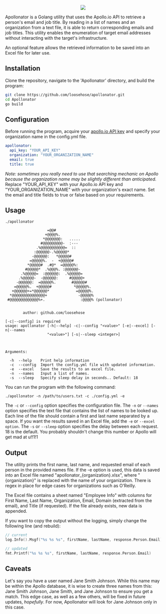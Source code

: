 <p align="center">
  <img src="https://user-images.githubusercontent.com/75705022/250726305-e20cb22e-9822-42e0-bb37-b7e73651b2be.png" />
</p>

Apollonator is a Golang utility that uses the Apollo.io API to retrieve a person's email and job title. By reading in a list of names and an organization from a text file, it is able to return corresponding emails and job titles. This utility enables the enumeration of target email addresses without interacting with the target's infrastructure.

An optional feature allows the retrieved information to be saved into an Excel file for later use.

## Installation
Clone the repository, navigate to the 'Apollonator' directory, and build the program:
```bash
git clone https://github.com/loosehose/apollonator.git
cd Apollonator
go build
```

## Configuration
Before running the program, acquire your [apollo.io API key](https://developer.apollo.io/keys/) and specify your organization name in the config.yml file.

```yaml
apollonator:
  api_key: "YOUR_API_KEY"
  organization: "YOUR_ORGANIZATION_NAME"
  email: true
  title: true
```
*Note: sometimes you really need to use that searching mechanic on Apollo because the organization name may be slightly different than anticipated.*
Replace "YOUR_API_KEY" with your Apollo.io API key and "YOUR_ORGANIZATION_NAME" with your organization's exact name. Set the email and title fields to true or false based on your requirements.

## Usage
```
./apollonator
                  
                   =@@#                 
                  +@@@@%.               
                 *@@@@@@@:   .....      
                #@@@@@@@@@-  :---       
              .%@@@@@@@@@@@=  ::        
             :@@@@@@-.%@@@@@*           
            -@@@@@@:   *@@@@@#          
           =@@@@@%.  -  +@@@@@#         
          *@@@@@#  .#@*  =@@@@@%:       
         #@@@@@*  .%@@@%. :@@@@@@-      
       .%@@@@@=  :@@@@@@:  .%@@@@@=     
      .%@@@@@-  -@@@@@@:     #@@@@@+    
     -@@@@@@:  =@@@@@%.       #@@@@@#   
    =@@@@@%.  +@@@@@#          *@@@@@%. 
   +@@@@@@+=*@@@@@@*            =@@@@@%.
  *@@@@@@@@@@@@@@@+              -@@@@@%
 #@@@@@@@@@@@@@%+.                :@@@@% (pollonator)


        author: github.com/loosehose

[-c|--config] is required
usage: apollonator [-h|--help] -c|--config "<value>" [-e|--excel] [-n|--names
                   "<value>"] [-s|--sleep <integer>]

                   

Arguments:

  -h  --help    Print help information
  -c  --config  Import the config.yml file with updated information.
  -e  --excel   Save the results to an excel file.
  -n  --names   Input a list of names.
  -s  --sleep   Specify sleep delay in seconds.. Default: 18
```

You can run the program with the following command:

```
./apollonator -n /path/to/users.txt -c ./config.yml -e
```

The `-c` or `--config` option specifies the configuration file.
The `-n` or `--names` option specifies the text file that contains the list of names to be looked up. Each line of the file should contain a first and last name separated by a space.
If you want the results saved in an Excel file, add the `-e` or `--excel option`.
The `-s` or `--sleep` option specifies the delay between each request. 18 is the default. You probably shouldn't change this number or Apollo will get mad at u!!1!1

## Output

The utility prints the first name, last name, and requested email of each person in the provided names file. If the -e option is used, this data is saved into an Excel file named "apollonator_{organization}.xlsx", where "{organization}" is replaced with the name of your organization. There is regex in place for edge cases for organizations such as O'Reilly.

The Excel file contains a sheet named "Employee Info" with columns for First Name, Last Name, Organization, Email, Domain (extracted from the email), and Title (if requested). If the file already exists, new data is appended.

If you want to copy the output without the logging, simply change the following line (and rebuild):

```go
// current
log.Info().Msgf("%s %s %s", firstName, lastName, response.Person.Email)
```

```go
// updated
fmt.Printf("%s %s %s", firstName, lastName, response.Person.Email)
```

## Caveats

Let's say you have a user named Jane Smith Johnson. While this name may be within the Apollo database, it is wise to create three names from this: Jane Smith Johnson, Jane Smith, and Jane Johnson to ensure you get a match. This edge case, as well as a few others, will be fixed in future updates, *hopefully*. For now, Apollonator will look for Jane Johnson only in this case.
